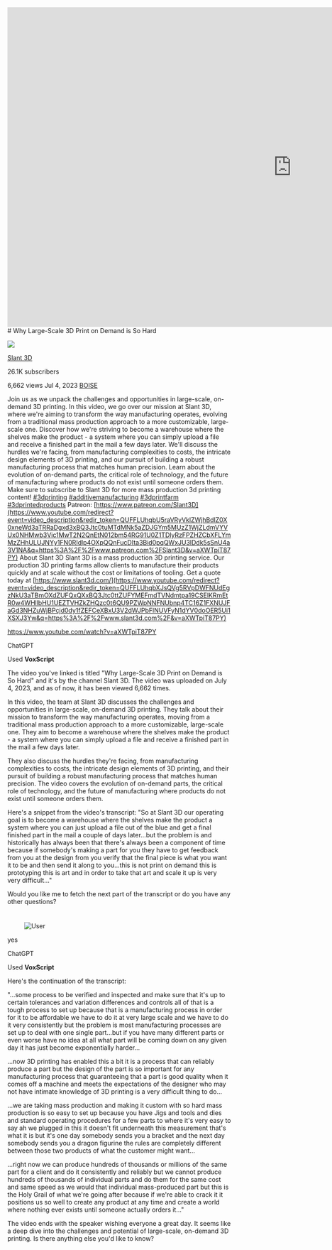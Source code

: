 

<iframe width="1280" height="720" src="https://www.youtube.com/embed/aXWTpiT87PY" title="Why Large-Scale 3D Print on Demand is So Hard" frameborder="0" allow="accelerometer; autoplay; clipboard-write; encrypted-media; gyroscope; picture-in-picture; web-share" allowfullscreen></iframe>
# Why Large-Scale 3D Print on Demand is So Hard

[![](https://yt3.ggpht.com/edWpL-Vg1XjTEypq_br3lBAirvHNfyjAMXawVvWWEoUnzFEfFbLP1tqFTwSq4BhI2BWd6WJJbw=s48-c-k-c0x00ffffff-no-rj)](https://www.youtube.com/@slant3d)

[Slant 3D](https://www.youtube.com/@slant3d)

26.1K subscribers

6,662 views Jul 4, 2023 [BOISE](https://www.youtube.com/results?search_query=Boise&sp=EiG4AQHCARtDaElKbmJSSDZYTHhybFFSbTUxbk5wdVlXNW8%253D)

Join us as we unpack the challenges and opportunities in large-scale, on-demand 3D printing. In this video, we go over our mission at Slant 3D, where we're aiming to transform the way manufacturing operates, evolving from a traditional mass production approach to a more customizable, large-scale one. Discover how we're striving to become a warehouse where the shelves make the product - a system where you can simply upload a file and receive a finished part in the mail a few days later. We'll discuss the hurdles we're facing, from manufacturing complexities to costs, the intricate design elements of 3D printing, and our pursuit of building a robust manufacturing process that matches human precision. Learn about the evolution of on-demand parts, the critical role of technology, and the future of manufacturing where products do not exist until someone orders them. Make sure to subscribe to Slant 3D for more mass production 3d printing content! [#3dprinting](https://www.youtube.com/hashtag/3dprinting) [#additivemanufacturing](https://www.youtube.com/hashtag/additivemanufacturing) [#3dprintfarm](https://www.youtube.com/hashtag/3dprintfarm) [#3dprintedproducts](https://www.youtube.com/hashtag/3dprintedproducts) Patreon: [https://www.patreon.com/Slant3D](https://www.youtube.com/redirect?event=video_description&redir_token=QUFFLUhqbU5raVRyVklZWjhBdlZ0X0xneWd3aTRRaDgxd3xBQ3Jtc0tuMTdMNk5aZDJGYm5MUzZ1WjZLdmVYVUx0NHMwb3Vic1MwT2N2QnEtN012bm54RG91U0Z1TDlyRzFPZHZCbXFLYmMzZHhULUJNYy1FN0RIdlp4OXpQQnFucDIta3Bid0pqQWxJU3lDdk5sSnU4a3V1NA&q=https%3A%2F%2Fwww.patreon.com%2FSlant3D&v=aXWTpiT87PY) About Slant 3D Slant 3D is a mass production 3D printing service. Our production 3D printing farms allow clients to manufacture their products quickly and at scale without the cost or limitations of tooling. Get a quote today at [https://www.slant3d.com/](https://www.youtube.com/redirect?event=video_description&redir_token=QUFFLUhqbXJsQVg5RVpDWFNUdEgzNkU3aTBmOXdZUFQxQXxBQ3Jtc0ttZUFYMEFmdTVNdmtpa19CSElKRmEtR0w4WHllbHU1UEZTVHZkZHQzc0t6QU9PZWpNNFNUbnp4TC16Z1FXNUJFaGd3NHZuWjBPcjd0dy1fZEFCeXBxU3V2dWJPbFlNUVFyN1dYV0doOER5Ui1XSXJ3Yw&q=https%3A%2F%2Fwww.slant3d.com%2F&v=aXWTpiT87PY)

https://www.youtube.com/watch?v=aXWTpiT87PY

ChatGPT

Used **VoxScript**

The video you've linked is titled "Why Large-Scale 3D Print on Demand is So Hard" and it's by the channel Slant 3D. The video was uploaded on July 4, 2023, and as of now, it has been viewed 6,662 times.

In this video, the team at Slant 3D discusses the challenges and opportunities in large-scale, on-demand 3D printing. They talk about their mission to transform the way manufacturing operates, moving from a traditional mass production approach to a more customizable, large-scale one. They aim to become a warehouse where the shelves make the product - a system where you can simply upload a file and receive a finished part in the mail a few days later.

They also discuss the hurdles they're facing, from manufacturing complexities to costs, the intricate design elements of 3D printing, and their pursuit of building a robust manufacturing process that matches human precision. The video covers the evolution of on-demand parts, the critical role of technology, and the future of manufacturing where products do not exist until someone orders them.

Here's a snippet from the video's transcript: "So at Slant 3D our operating goal is to become a warehouse where the shelves make the product a system where you can just upload a file out of the blue and get a final finished part in the mail a couple of days later...but the problem is and historically has always been that there's always been a component of time because if somebody's making a part for you they have to get feedback from you at the design from you verify that the final piece is what you want it to be and then send it along to you...this is not print on demand this is prototyping this is art and in order to take that art and scale it up is very very difficult..."

Would you like me to fetch the next part of the transcript or do you have any other questions?

![](data:image/svg+xml,%3csvg%20xmlns=%27http://www.w3.org/2000/svg%27%20version=%271.1%27%20width=%2738%27%20height=%2738%27/%3e)![User](https://chat.openai.com/_next/image?url=https%3A%2F%2Flh3.googleusercontent.com%2Fa%2FAAcHTtf7WwGcsdczRY10NOeT9hFj3cJlR6SobSZPkutcNAgna3k%3Ds96-c&w=96&q=75)

yes

ChatGPT

Used **VoxScript**

Here's the continuation of the transcript:

"...some process to be verified and inspected and make sure that it's up to certain tolerances and variation differences and controls all of that is a tough process to set up because that is a manufacturing process in order for it to be affordable we have to do it at very large scale and we have to do it very consistently but the problem is most manufacturing processes are set up to deal with one single part...but if you have many different parts or even worse have no idea at all what part will be coming down on any given day it has just become exponentially harder...

...now 3D printing has enabled this a bit it is a process that can reliably produce a part but the design of the part is so important for any manufacturing process that guaranteeing that a part is good quality when it comes off a machine and meets the expectations of the designer who may not have intimate knowledge of 3D printing is a very difficult thing to do...

...we are taking mass production and making it custom with so hard mass production is so easy to set up because you have Jigs and tools and dies and standard operating procedures for a few parts to where it's very easy to say ah we plugged in this it doesn't fit underneath this measurement that's what it is but it's one day somebody sends you a bracket and the next day somebody sends you a dragon figurine the rules are completely different between those two products of what the customer might want...

...right now we can produce hundreds of thousands or millions of the same part for a client and do it consistently and reliably but we cannot produce hundreds of thousands of individual parts and do them for the same cost and same speed as we would that individual mass-produced part but this is the Holy Grail of what we're going after because if we're able to crack it it positions us so well to create any product at any time and create a world where nothing ever exists until someone actually orders it..."

The video ends with the speaker wishing everyone a great day. It seems like a deep dive into the challenges and potential of large-scale, on-demand 3D printing. Is there anything else you'd like to know?